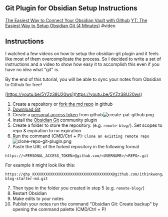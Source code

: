 
 
## Git Plugin for Obsidian Setup Instructions
 
 [The Easiest Way to Connect Your Obsidian Vault with Github](https://linked-blog-starter.vercel.app/connect-obsidian-vault-with-github)
 [YT: The Easiest Way to Setup Obsidian Git (4 Minutes)](https://www.youtube.com/watch?v=5YZz38U20ws) #video


## Instructions
I watched a few videos on how to setup the obsidian-git plugin and it feels like most of them overcomplicate the process. So I decided to write a set of instructions and a video to show how easy it to accomplish this even if you have no idea what "git" is.

By the end of this tutorial, you will be able to sync your notes from Obsidian to Github for free!

[https://youtu.be/5YZz38U20ws](https://youtu.be/5YZz38U20ws)

1. Create a repository or [fork the md repo](https://linked-blog-starter.vercel.app/publish-your-obsidian-notes-with-linked-blog-starter) in github
2. [Download Git](https://git-scm.com/downloads)
3. Create a [personal access token](https://docs.github.com/en/authentication/keeping-your-account-and-data-secure/creating-a-personal-access-token#creating-a-personal-access-token-classic) from github![create-pat-github.png](https://linked-blog-starter.vercel.app/md_assets/attachments/create-pat-github.png)
4. Install the [Obsidian Git](https://github.com/denolehov/obsidian-git/wiki/Installation) community plugin
5. Create a folder to store the repository. (e.g. `remote-blog/`). Set scopes to repo & expiration to no expiration
6. Run the command (CMD/Ctrl + P): `Clone an existing remote repo`![clone-repo-git-plugin.png](https://linked-blog-starter.vercel.app/md_assets/attachments/clone-repo-git-plugin.png)
7. Paste the URL of the forked repository in the following format

```
https://<PERSONAL_ACCESS_TOKEN>@github.com/<USERNAME>/<REPO>.git
```

For example it might look like this:

```
https://ghp_XXXXXXXXXXXXXXXXXXXXXXXXXXXXXXXXXXXX@github.com/ithinkwong/linked-blog-starter-md.git
```

7. Then type in the folder you created in step 5 (e.g. `remote-blog/`)
8. Restart Obsidian
9. Make edits to your notes
10. Publish your notes run the command "Obsidian Git: Create backup" by opening the command palette (CMD/Ctrl + P)